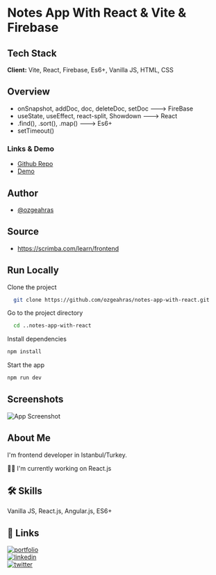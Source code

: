 # Notes App With React & Vite & Firebase

## Tech Stack

**Client:** Vite, React, Firebase, Es6+, Vanilla JS, HTML, CSS

## Overview

- onSnapshot, addDoc, doc, deleteDoc, setDoc ---> FireBase
- useState, useEffect, react-split, Showdown ---> React
- .find(), .sort(), .map() ---> Es6+
- setTimeout()

### Links & Demo

- [Github Repo](https://github.com/ozgeahras/notes-app-with-react)
- [Demo](https://ozgeahras.github.io/notes-app-with-react/)

## Author

- [@ozgeahras](https://github.com/ozgeahras)

## Source

- https://scrimba.com/learn/frontend

## Run Locally

Clone the project

```bash
  git clone https://github.com/ozgeahras/notes-app-with-react.git
```

Go to the project directory

```bash
  cd ..notes-app-with-react
```

Install dependencies

```bash
npm install
```

Start the app

```bash
npm run dev
```

## Screenshots

![App Screenshot](https://github.com/ozgeahras/notes-app-with-react/blob/master/src/assets/screenshot.png)

## About Me

I'm frontend developer in Istanbul/Turkey.

👩‍💻 I'm currently working on React.js

## 🛠 Skills

Vanilla JS, React.js, Angular.js, ES6+

## 🔗 Links

[![portfolio](https://img.shields.io/badge/my_portfolio-1DA1F2?style=for-the-badge&logo=ko-fi&logoColor=white)](https://ozgeahras.com/)  
[![linkedin](https://img.shields.io/badge/linkedin-0A66C2?style=for-the-badge&logo=linkedin&logoColor=white)](https://www.linkedin.com/in/ozgeahras/)  
[![twitter](https://img.shields.io/badge/github-000?style=for-the-badge&logo=github&logoColor=white)](https://github.com/ozgeahras/)
